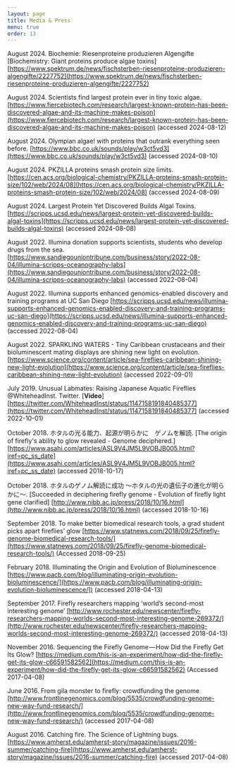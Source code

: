 ```yaml
---
layout: page
title: Media & Press
menu: true
order: 13
---
```

August 2024. Biochemie: Riesenproteine produzieren Algengifte [Biochemistry: Giant proteins produce algae toxins] [https://www.spektrum.de/news/fischsterben-riesenproteine-produzieren-algengifte/2227752](https://www.spektrum.de/news/fischsterben-riesenproteine-produzieren-algengifte/2227752)

August 2024. Scientists find largest protein ever in tiny toxic algae. [https://www.fiercebiotech.com/research/largest-known-protein-has-been-discovered-algae-and-its-machine-makes-poison](https://www.fiercebiotech.com/research/largest-known-protein-has-been-discovered-algae-and-its-machine-makes-poison) (accessed 2024-08-12)

August 2024. Olympian algae! with proteins that outrank everything seen before. [https://www.bbc.co.uk/sounds/play/w3ct5vd3](https://www.bbc.co.uk/sounds/play/w3ct5vd3) (accessed 2024-08-10)

August 2024. PKZILLA proteins smash protein size limits. [https://cen.acs.org/biological-chemistry/PKZILLA-proteins-smash-protein-size/102/web/2024/08](https://cen.acs.org/biological-chemistry/PKZILLA-proteins-smash-protein-size/102/web/2024/08) (accessed 2024-08-09)

August 2024. Largest Protein Yet Discovered Builds Algal Toxins. [https://scripps.ucsd.edu/news/largest-protein-yet-discovered-builds-algal-toxins](https://scripps.ucsd.edu/news/largest-protein-yet-discovered-builds-algal-toxins) (accessed 2024-08-08)

August 2022. Illumina donation supports scientists, students who develop drugs from the sea. [https://www.sandiegouniontribune.com/business/story/2022-08-04/illumina-scripps-oceanography-labs](https://www.sandiegouniontribune.com/business/story/2022-08-04/illumina-scripps-oceanography-labs) (accessed 2022-08-04)

August 2022. Illumina supports enhanced genomics-enabled discovery and training programs at UC San Diego [https://scripps.ucsd.edu/news/illumina-supports-enhanced-genomics-enabled-discovery-and-training-programs-uc-san-diego](https://scripps.ucsd.edu/news/illumina-supports-enhanced-genomics-enabled-discovery-and-training-programs-uc-san-diego) (accessed 2022-08-04)

August 2022. SPARKLING WATERS - Tiny Caribbean crustaceans and their bioluminescent mating displays are shining new light on evolution. [https://www.science.org/content/article/sea-fireflies-caribbean-shining-new-light-evolution](https://www.science.org/content/article/sea-fireflies-caribbean-shining-new-light-evolution) (accessed 2022-09-01)

July 2019. Unusual Labmates: Raising Japanese Aquatic Fireflies @WhiteheadInst. Twitter. [**Video**] [https://twitter.com/WhiteheadInst/status/1147158191840485377](https://twitter.com/WhiteheadInst/status/1147158191840485377) (accessed 2022-10-01)

October 2018. ホタルの光る能力、起源が明らかに　ゲノムを解読. [The origin of firefly's ability to glow revealed - Genome deciphered.] [https://www.asahi.com/articles/ASL9V4JM5L9VOBJB005.html?iref=pc_ss_date](https://www.asahi.com/articles/ASL9V4JM5L9VOBJB005.html?iref=pc_ss_date) (accessed 2018-10-17)

October 2018. ホタルのゲノム解読に成功 〜ホタルの光の遺伝子の進化が明らかに〜. [Succeeded in deciphering firefly genome - Evolution of firefly light gene clarified] [http://www.nibb.ac.jp/press/2018/10/16.html](http://www.nibb.ac.jp/press/2018/10/16.html) (accessed 2018-10-16)

September 2018. To make better biomedical research tools, a grad student picks apart fireflies’ glow [https://www.statnews.com/2018/09/25/firefly-genome-biomedical-research-tools/](https://www.statnews.com/2018/09/25/firefly-genome-biomedical-research-tools/) (Accessed 2018-09-25)

February 2018. Illuminating the Origin and Evolution of Bioluminescence [https://www.pacb.com/blog/illuminating-origin-evolution-bioluminescence/](https://www.pacb.com/blog/illuminating-origin-evolution-bioluminescence/]) (accessed 2018-04-13)

September 2017. Firefly researchers mapping ‘world’s second-most interesting genome’ [http://www.rochester.edu/newscenter/firefly-researchers-mapping-worlds-second-most-interesting-genome-269372/](http://www.rochester.edu/newscenter/firefly-researchers-mapping-worlds-second-most-interesting-genome-269372/) (accessed 2018-04-13)

November 2016. Sequencing the Firefly Genome — How Did the Firefly Get Its Glow? [https://medium.com/this-is-an-experiment/how-did-the-firefly-get-its-glow-c66591582562](https://medium.com/this-is-an-experiment/how-did-the-firefly-get-its-glow-c66591582562) (Accessed 2017-04-08)

June 2016.  From gila monster to firefly: crowdfunding the genome [http://www.frontlinegenomics.com/blog/5535/crowdfunding-genome-new-way-fund-research/](http://www.frontlinegenomics.com/blog/5535/crowdfunding-genome-new-way-fund-research/) (accessed 2017-04-08)

August 2016. Catching fire. The Science of Lightning bugs. [https://www.amherst.edu/amherst-story/magazine/issues/2016-summer/catching-fire](https://www.amherst.edu/amherst-story/magazine/issues/2016-summer/catching-fire) (accessed 2017-04-08)

